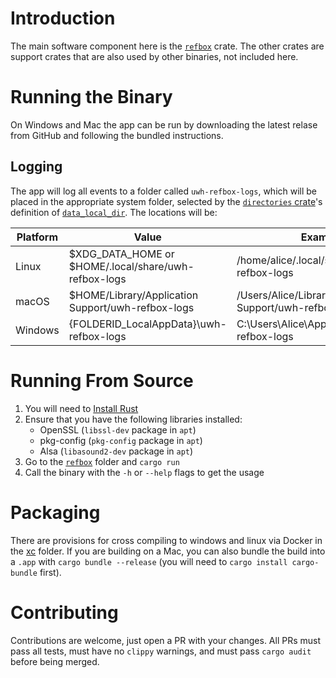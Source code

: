 # Introduction

The main software component here is the [`refbox`](refbox) crate. The other crates are support crates that are also used by other binaries, not included here.

# Running the Binary

On Windows and Mac the app can be run by downloading the latest relase from GitHub and following the bundled instructions.

## Logging

The app will log all events to a folder called `uwh-refbox-logs`, which will be placed in the appropriate system folder, selected by the [`directories` crate](https://crates.io/crates/directories)'s definition of [`data_local_dir`](https://docs.rs/directories/4.0.1/directories/struct.BaseDirs.html#method.data_local_dir). The locations will be:

| Platform | Value                                                | Example                                                  |
| -------- | ---------------------------------------------------- | -------------------------------------------------------- |
| Linux    | $XDG_DATA_HOME or $HOME/.local/share/uwh-refbox-logs | /home/alice/.local/share/uwh-refbox-logs                 |
| macOS    | $HOME/Library/Application Support/uwh-refbox-logs    | /Users/Alice/Library/Application Support/uwh-refbox-logs |
| Windows  | {FOLDERID_LocalAppData}\uwh-refbox-logs              | C:\Users\Alice\AppData\Local\uwh-refbox-logs             |

# Running From Source

1. You will need to [Install Rust](https://rustup.rs/)
2. Ensure that you have the following libraries installed: 
   - OpenSSL (`libssl-dev` package in `apt`)
   - pkg-config (`pkg-config` package in `apt`)
   - Alsa (`libasound2-dev` package in `apt`)
3. Go to the [`refbox`](refbox) folder and `cargo run`
4. Call the binary with the `-h` or `--help` flags to get the usage

# Packaging

There are provisions for cross compiling to windows and linux via Docker in the [xc](xc) folder. If you are building on a Mac, you can also bundle the build into a `.app` with `cargo bundle --release` (you will need to `cargo install cargo-bundle` first).

# Contributing

Contributions are welcome, just open a PR with your changes. All PRs must pass all tests, must have no `clippy` warnings, and must pass `cargo audit` before being merged.
